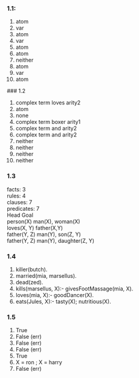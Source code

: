 ### 1.1: 
1. atom
2. var
3. atom
4. var
5. atom
6. atom
7. neither
8. atom
9. var
10. atom

### 1.2 
1. complex term		loves		arity2
2. atom
3. none
4. complex term		boxer		arity1
5. complex term		and		arity2
6. complex term		and		arity2
7. neither
8. neither
9. neither
10. neither

### 1.3
facts:		3  
rules:		4  
clauses:	7  
predicates:	7  
Head		Goal  
person(X)	man(X), woman(X)  
loves(X, Y)	father(X,Y)  
father(Y, Z)	man(Y), son(Z, Y)  
father(Y, Z)	man(Y), daughter(Z, Y)

### 1.4
1. killer(butch).
2. married(mia, marsellus).
3. dead(zed).
4. kills(marsellus, X):-  givesFootMassage(mia, X).
5. loves(mia, X):- goodDancer(X).
6. eats(Jules, X):- tasty(X); nutritious(X).

### 1.5
1. True
2. False (err)
3. False (err)
4. False (err)
5. True
6. X = ron ; X = harry
7. False (err)